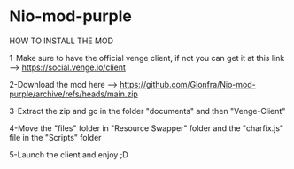 # Nio-mod-purple

HOW TO INSTALL THE MOD

1-Make sure to have the official venge client, if not you can get it at this link --> https://social.venge.io/client

2-Download the mod here --> https://github.com/Gionfra/Nio-mod-purple/archive/refs/heads/main.zip

3-Extract the zip and go in the folder "documents" and then "Venge-Client"

4-Move the "files" folder in "Resource Swapper" folder and the "charfix.js" file in the "Scripts" folder

5-Launch the client and enjoy ;D
